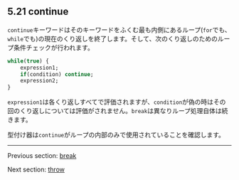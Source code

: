 ## 5.21 continue

`continue`キーワードはそのキーワードをふくむ最も内側にあるループ(`for`でも、`while`でも)の現在のくり返しを終了します。そして、次のくり返しのためのループ条件チェックが行われます。

```haxe
while(true) {
	expression1;
	if(condition) continue;
	expression2;
}
```

`expression1`は各くり返しすべてで評価されますが、`condition`が偽の時はその回のくり返しについては評価がされません。`break`は異なりループ処理自体は続きます。

型付け器は`continue`がループの内部のみで使用されていることを確認します。

---

Previous section: [break](expression-break.md)

Next section: [throw](expression-throw.md)